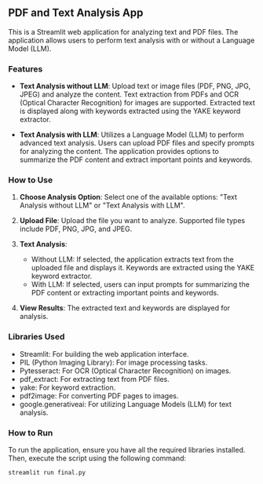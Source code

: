 ## PDF and Text Analysis App

This is a Streamlit web application for analyzing text and PDF files. The application allows users to perform text analysis with or without a Language Model (LLM).

### Features

- **Text Analysis without LLM**: Upload text or image files (PDF, PNG, JPG, JPEG) and analyze the content. Text extraction from PDFs and OCR (Optical Character Recognition) for images are supported. Extracted text is displayed along with keywords extracted using the YAKE keyword extractor.
  
- **Text Analysis with LLM**: Utilizes a Language Model (LLM) to perform advanced text analysis. Users can upload PDF files and specify prompts for analyzing the content. The application provides options to summarize the PDF content and extract important points and keywords.

### How to Use

1. **Choose Analysis Option**: Select one of the available options: "Text Analysis without LLM" or "Text Analysis with LLM".

2. **Upload File**: Upload the file you want to analyze. Supported file types include PDF, PNG, JPG, and JPEG.

3. **Text Analysis**:
    - Without LLM: If selected, the application extracts text from the uploaded file and displays it. Keywords are extracted using the YAKE keyword extractor.
    - With LLM: If selected, users can input prompts for summarizing the PDF content or extracting important points and keywords.

4. **View Results**: The extracted text and keywords are displayed for analysis.

### Libraries Used

- Streamlit: For building the web application interface.
- PIL (Python Imaging Library): For image processing tasks.
- Pytesseract: For OCR (Optical Character Recognition) on images.
- pdf_extract: For extracting text from PDF files.
- yake: For keyword extraction.
- pdf2image: For converting PDF pages to images.
- google.generativeai: For utilizing Language Models (LLM) for text analysis.

### How to Run

To run the application, ensure you have all the required libraries installed. Then, execute the script using the following command:

```bash
streamlit run final.py
```
